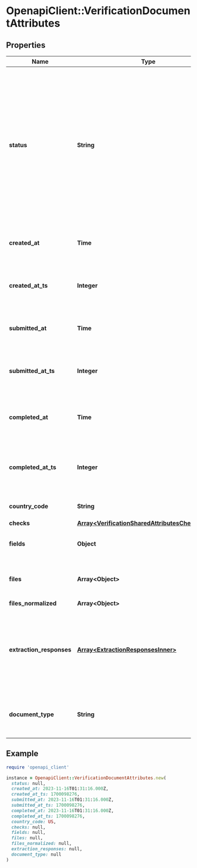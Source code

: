 # OpenapiClient::VerificationDocumentAttributes

## Properties

| Name | Type | Description | Notes |
| ---- | ---- | ----------- | ----- |
| **status** | **String** | The status of the verification  Possible values: - initiated - submitted - passed - failed - requires_retry - canceled - confirmed  Do not assume this is a static enumeration; Persona may add new values in the future without a versioned update. | [optional] |
| **created_at** | **Time** | The time the verification was created in ISO 8601 format | [optional] |
| **created_at_ts** | **Integer** | The time the verification was created in Unix timestamp format | [optional] |
| **submitted_at** | **Time** | The time the verification was submitted in ISO 8601 format | [optional] |
| **submitted_at_ts** | **Integer** | The time the verification was submitted in Unix timestamp format | [optional] |
| **completed_at** | **Time** | The time the verification was completed in ISO 8601 format | [optional] |
| **completed_at_ts** | **Integer** | The time the verification was completed in Unix timestamp format | [optional] |
| **country_code** | **String** | ISO 3166-1 alpha 2 country code. | [optional] |
| **checks** | [**Array&lt;VerificationSharedAttributesChecksInner&gt;**](VerificationSharedAttributesChecksInner.md) |  | [optional] |
| **fields** | **Object** | JSON key-value pairs of field name to field value. | [optional] |
| **files** | **Array&lt;Object&gt;** | The files uploaded to the associated document for processing. | [optional] |
| **files_normalized** | **Array&lt;Object&gt;** |  | [optional] |
| **extraction_responses** | [**Array&lt;ExtractionResponsesInner&gt;**](ExtractionResponsesInner.md) | A list of extractions resulting from processing the uploaded documents corresponding to the document&#39;s extraction configuration. | [optional] |
| **document_type** | **String** | Document classification assignment based on document content. | [optional] |

## Example

```ruby
require 'openapi_client'

instance = OpenapiClient::VerificationDocumentAttributes.new(
  status: null,
  created_at: 2023-11-16T01:31:16.000Z,
  created_at_ts: 1700098276,
  submitted_at: 2023-11-16T01:31:16.000Z,
  submitted_at_ts: 1700098276,
  completed_at: 2023-11-16T01:31:16.000Z,
  completed_at_ts: 1700098276,
  country_code: US,
  checks: null,
  fields: null,
  files: null,
  files_normalized: null,
  extraction_responses: null,
  document_type: null
)
```

